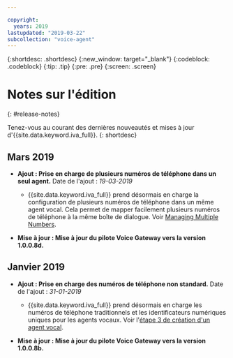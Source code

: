 ```yaml
---

copyright:
  years: 2019
lastupdated: "2019-03-22"
subcollection: "voice-agent"
---
```


{:shortdesc: .shortdesc}
{:new_window: target="_blank"}
{:codeblock: .codeblock}
{:tip: .tip}
{:pre: .pre}
{:screen: .screen}

# Notes sur l'édition
{: #release-notes}


Tenez-vous au courant des dernières nouveautés et mises à jour d'{{site.data.keyword.iva_full}}.
{: shortdesc}

## Mars 2019

- **Ajout : Prise en charge de plusieurs numéros de téléphone dans un seul agent.** Date de l'ajout : _19-03-2019_

  - {{site.data.keyword.iva_full}} prend désormais en charge la configuration de plusieurs numéros de téléphone dans un même agent vocal. Cela permet de mapper facilement plusieurs numéros de téléphone à la même boîte de dialogue. Voir [Managing Multiple Numbers](/docs/services/voice-agent?topic=voice-agent-multi_num#multi_num).

- **Mise à jour :  Mise à jour du pilote Voice Gateway vers la version 1.0.0.8d.**

## Janvier 2019

- **Ajout : Prise en charge des numéros de téléphone non standard.** Date de l'ajout : _31-01-2019_

  - {{site.data.keyword.iva_full}} prend désormais en charge les numéros de téléphone traditionnels et les identificateurs numériques uniques pour les agents vocaux. Voir l'[étape 3 de création d'un agent vocal](/docs/services/voice-agent?topic=voice-agent-config_instance#create_instance).

- **Mise à jour : Mise à jour du pilote Voice Gateway vers la version 1.0.0.8b.**
